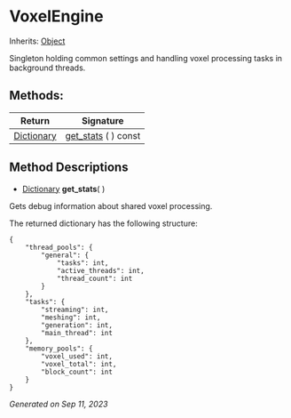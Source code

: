 # VoxelEngine

Inherits: [Object](https://docs.godotengine.org/en/stable/classes/class_object.html)

Singleton holding common settings and handling voxel processing tasks in background threads.

## Methods: 


Return                                                                              | Signature                           
----------------------------------------------------------------------------------- | ------------------------------------
[Dictionary](https://docs.godotengine.org/en/stable/classes/class_dictionary.html)  | [get_stats](#i_get_stats) ( ) const 
<p></p>

## Method Descriptions

- [Dictionary](https://docs.godotengine.org/en/stable/classes/class_dictionary.html)<span id="i_get_stats"></span> **get_stats**( ) 

Gets debug information about shared voxel processing.

The returned dictionary has the following structure:

```
{
	"thread_pools": {
		"general": {
			"tasks": int,
			"active_threads": int,
			"thread_count": int
		}
	},
	"tasks": {
		"streaming": int,
		"meshing": int,
		"generation": int,
		"main_thread": int
	},
	"memory_pools": {
		"voxel_used": int,
		"voxel_total": int,
		"block_count": int
	}
}
```

_Generated on Sep 11, 2023_
